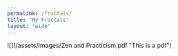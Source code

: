 ```yaml
---
permalink: /fractals/
title: "My Fractals"
layout: "wide"
---
```

![](/assets/Images/Zen and Practicism.pdf "This is a pdf")  
